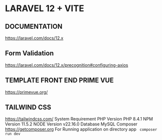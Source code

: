 # LARAVEL 12 + VITE

## DOCUMENTATION

https://laravel.com/docs/12.x

## Form Validation

https://laravel.com/docs/12.x/precognition#configuring-axios

## TEMPLATE FRONT END PRIME VUE

https://primevue.org/

## TAILWIND CSS

https://tailwindcss.com/
System Requirement
PHP Version PHP 8.4.1
NPM Version 11.5.2
NODE Version v22.16.0
Database MySQL
Composer https://getcomposer.org
For Running application on directory app
` composer run dev`
